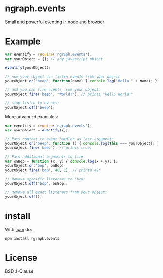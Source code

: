 ngraph.events
=============

Small and powerful eventing in node and browser

Example
=======

``` js
var eventify = require('ngraph.events');
var yourObject = {}; // any javascript object

eventify(yourObject);

// now your object can listen events from your object
yourObject.on('beep', function(name) { console.log("Hello " + name); });

// and you can fire events from your object:
yourObject.fire('beep', "World!"); // prints "Hello World!"

// stop listen to events:
yourObject.off('beep');
```

More advanced examples:

``` js
var eventify = require('ngraph.events');
var yourObject = eventify({});

// Pass context to event handler as last argument:
yourObject.on('beep', function () { console.log(this === yourObject); }, yourObject);
yourObject.fire('beep'); // prints true;

// Pass additional arguments to fire:
var onBop = function (x, y) { console.log(x + y); };
yourObject.on('bop', onBop);
yourObject.fire('bop', 40, 2); // prints 42;

// Remove specific listeners to 'bop'
yourObject.off('bop', onBop);

// Remove all event listeners from your object:
yourObject.off();
```

install
=======

With [npm](http://npmjs.org) do:

```
npm install ngraph.events
```

License
=======

BSD 3-Clause
